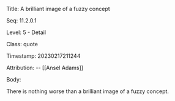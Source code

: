 Title:  A brilliant image of a fuzzy concept

Seq:    11.2.0.1

Level:  5 - Detail

Class:  quote

Timestamp: 20230217211244

Attribution: -- [[Ansel Adams]]

Body:

There is nothing worse than a brilliant image of a fuzzy concept.

